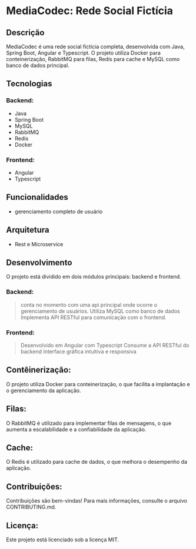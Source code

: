 
# MediaCodec: Rede Social Fictícia

## Descrição
<p>MediaCodec é uma rede social fictícia completa, desenvolvida com Java, Spring Boot, Angular e Typescript. 
  O projeto utiliza Docker para conteinerização, RabbitMQ para filas, Redis para cache e MySQL como banco de dados principal.
</p>

## Tecnologias
### Backend:
- Java
- Spring Boot
- MySQL
- RabbitMQ
- Redis
- Docker

### Frontend:
- Angular
- Typescript


## Funcionalidades
- gerenciamento completo de usuário
  

## Arquitetura
- Rest e Microservice

## Desenvolvimento

O projeto está dividido em dois módulos principais: backend e frontend.

### Backend:
> conta no momento com uma api principal onde ocorre o gerenciamento de usuários.
Utiliza MySQL como banco de dados
Implementa API RESTful para comunicação com o frontend.


### Frontend:
> Desenvolvido em Angular com Typescript
Consume a API RESTful do backend
Interface gráfica intuitiva e responsiva

## Contêinerização:

O projeto utiliza Docker para conteinerização, o que facilita a implantação e o gerenciamento da aplicação.

## Filas:

O RabbitMQ é utilizado para implementar filas de mensagens, o que aumenta a escalabilidade e a confiabilidade da aplicação.

## Cache:
O Redis é utilizado para cache de dados, o que melhora o desempenho da aplicação.


## Contribuições:

Contribuições são bem-vindas! Para mais informações, consulte o arquivo CONTRIBUTING.md.

## Licença:

Este projeto está licenciado sob a licença MIT.
